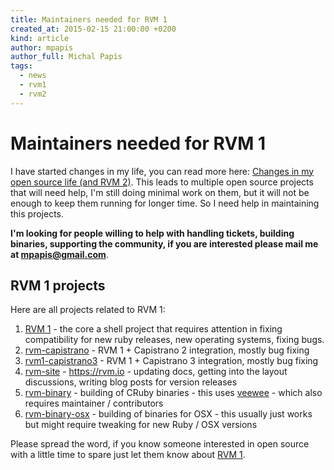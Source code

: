 ```yaml
---
title: Maintainers needed for RVM 1
created_at: 2015-02-15 21:00:00 +0200
kind: article
author: mpapis
author_full: Michal Papis
tags:
  - news
  - rvm1
  - rvm2
---
```


# Maintainers needed for RVM 1

I have started changes in my life, you can read more here:
[Changes in my open source life (and RVM 2)](http://niczsoft.com/2015/02/changes-in-my-open-source-life/).
This leads to multiple open source projects that will need help,
I'm still doing minimal work on them, but it will not be enough to keep
them running for longer time. So I need help in maintaining this projects.

<!-- more -->

**I'm looking for people willing to help with handling tickets, building
binaries, supporting the community, if you are interested please mail me
at [mpapis@gmail.com](mailto:mpapis@gmail.com)**.

## RVM 1 projects

Here are all projects related to RVM 1:

1. [RVM 1][1] - the core a shell project that requires attention in fixing compatibility for new ruby releases, new operating systems, fixing bugs.
2. [rvm-capistrano](https://github.com/wayneeseguin/rvm-capistrano) - RVM 1 + Capistrano 2 integration, mostly bug fixing
3. [rvm1-capistrano3](https://github.com/rvm/rvm1-capistrano3) - RVM 1 + Capistrano 3 integration, mostly bug fixing
4. [rvm-site](https://github.com/rvm/rvm-site) - https://rvm.io - updating docs, getting into the layout discussions, writing blog posts for version releases
5. [rvm-binary](https://github.com/rvm/rvm-binary) - building of CRuby binaries - this uses [veewee](https://github.com/jedi4ever/veewee) - which also requires maintainer / contributors
6. [rvm-binary-osx](https://github.com/rvm/rvm-binary-osx) - building of binaries for OSX - this usually just works but might require tweaking for new Ruby / OSX versions

Please spread the word, if you know someone interested in open source
with a little time to spare just let them know about [RVM 1][1].

  [1]: https://github.com/wayneeseguin/rvm
